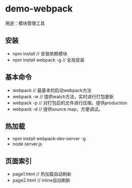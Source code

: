 # demo-webpack #

用途：模块管理工具

## 安装 ##
- npm install // 安装依赖模块
- npm install webpack -g // 全局安装

## 基本命令 ##
- webpack // 最基本的启动webpack方法
- webpack -w // 提供watch方法，实时进行打包更新
- webpack -p // 对打包后的文件进行压缩，提供production
- webpack -d // 提供source map，方便调试。

## 热加载 ##
- npm install webpack-dev-server -g
- node server.js

## 页面索引 ##
- page1.html // 热加载自动刷新
- page2.html // inline自动刷新
